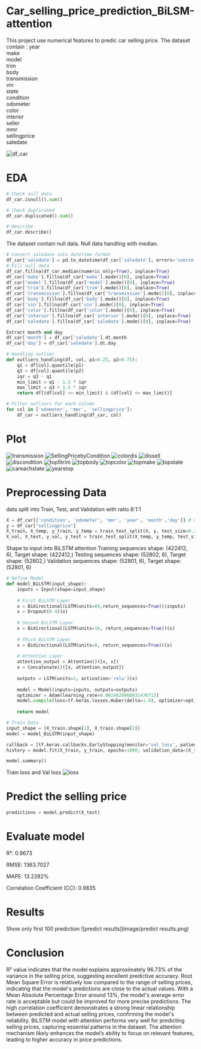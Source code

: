 # Car_selling_price_prediction_BiLSM-attention
This project use numerical features to predic car selling price. The dataset contain :
year               
make            
model           
trim            
body           
transmission    
vin                
state              
condition       
odometer           
color           
interior         
seller           
mmr               
sellingprice    
saledate

![df_car](image/df_car.png)

# EDA
```python
# Check null data
df_car.isnull().sum()

# Check duplicated
df_car.duplicated().sum()

# Describe
df_car.describe()
```

The dataset contain null data. Null data handling with median.
```python
# Convert saledate into datetime format
df_car['saledate'] = pd.to_datetime(df_car['saledate'], errors='coerce', utc=True)
# Fill null data
df_car.fillna(df_car.median(numeric_only=True), inplace=True)
df_car['make'].fillna(df_car['make'].mode()[0], inplace=True)
df_car['model'].fillna(df_car['model'].mode()[0], inplace=True)
df_car['trim'].fillna(df_car['trim'].mode()[0], inplace=True)
df_car['transmission'].fillna(df_car['transmission'].mode()[0], inplace=True)
df_car['body'].fillna(df_car['body'].mode()[0], inplace=True)
df_car['vin'].fillna(df_car['vin'].mode()[0], inplace=True)
df_car['color'].fillna(df_car['color'].mode()[0], inplace=True)
df_car['interior'].fillna(df_car['interior'].mode()[0], inplace=True)
df_car['saledate'].fillna(df_car['saledate'].mode()[0], inplace=True)
```

```python
Extract month and day
df_car['month'] = df_car['saledate'].dt.month
df_car['day'] = df_car['saledate'].dt.day
```

```python
# Handling outlier
def outliers_handling(df, col, p1=0.25, p2=0.75):
    q1 = df[col].quantile(p1)
    q3 = df[col].quantile(p2)
    iqr = q3 - q1
    min_limit = q1 - 1.5 * iqr
    max_limit = q3 + 1.5 * iqr
    return df[(df[col] >= min_limit) & (df[col] <= max_limit)]

# Filter outliers for each column
for col in ['odometer', 'mmr', 'sellingprice']:
    df_car = outliers_handling(df_car, col)
```

# Plot
![transmission](image/transmission.png)
![SellingPricebyCondition](image/SellingPricebyCondition.png)
![colordis](image/colordis.png)
![dissell](image/dissell.png)
![discondition](image/discondition.png)
![top5trim](image/top5trim.png)
![topbody](image/topbody.png)
![topcolor](image/topcolor.png)
![topmake](image/topmake.png)
![topstate](image/topstate.png)
![careachstate](image/careachstate.png)
![yearstop](image/yearstop.png)


# Preprocessing Data
data split into Train, Test, and Validation with ratio 8:1:1

```python
X = df_car[['condition', 'odometer', 'mmr', 'year', 'month','day']] # use only numerical feature
y = df_car["sellingprice"]
X_train, X_temp, y_train, y_temp = train_test_split(X, y, test_size=0.2, random_state=42)
X_val, X_test, y_val, y_test = train_test_split(X_temp, y_temp, test_size=0.5, random_state=42)
```
Shape to input into BiLSTM attention
Training sequences shape: (422412, 6), Target shape: (422412,)
Testing sequences shape: (52802, 6), Target shape: (52802,)
Validation sequences shape: (52801, 6), Target shape: (52801, 6)

```python
# Define Model
def model_BiLSTM(input_shape):
    inputs = Input(shape=input_shape)
    
    # First BiLSTM Layer
    x = Bidirectional(LSTM(units=89,return_sequences=True))(inputs)
    x = Dropout(0.4)(x)
    
    # Second BiLSTM Layer
    x = Bidirectional(LSTM(units=16, return_sequences=True))(x)
    
    # Third BiLSTM Layer
    x = Bidirectional(LSTM(units=8, return_sequences=True))(x)
    
    # Attention Layer
    attention_output = Attention()([x, x])
    x = Concatenate()([x, attention_output])
    
    outputs = LSTM(units=1, activation='relu')(x)
    
    model = Model(inputs=inputs, outputs=outputs)
    optimizer = Adam(learning_rate=0.0024020960831476713)
    model.compile(loss=tf.keras.losses.Huber(delta=1.0), optimizer=optimizer, metrics=['mse'])
    
    return model

# Train Data
input_shape = (X_train.shape[1], X_train.shape[2])
model = model_BiLSTM(input_shape)

callback = [tf.keras.callbacks.EarlyStopping(monitor='val_loss', patience=5, restore_best_weights=True)]
history = model.fit(X_train, y_train, epochs=1000, validation_data=(X_test, y_test), batch_size=16, callbacks=callback)

model.summary()
```

Train loss and Val loss
![loss](image/loss.png)
# Predict the selling price
```python
predictions = model.predict(X_test)
```

# Evaluate model
R²: 0.9673

RMSE: 1363.7027

MAPE: 13.2282%

Correlation Coefficient (CC): 0.9835

# Results
Show only first 100 prediction
![predict results](image/predict results.png)

# Conclusion
R² value indicates that the model explains approximately 96.73% of the variance in the selling price, suggesting excellent predictive accuracy. Root Mean Square Error is relatively low compared to the range of selling prices, indicating that the model's predictions are close to the actual values. With a Mean Absolute Percentage Error around 13%, the model's average error rate is acceptable but could be improved for more precise predictions. The high correlation coefficient demonstrates a strong linear relationship between predicted and actual selling prices, confirming the model's reliability. BiLSTM model with attention performs very well for predicting selling prices, capturing essential patterns in the dataset. The attention mechanism likely enhances the model’s ability to focus on relevant features, leading to higher accuracy in price predictions.



